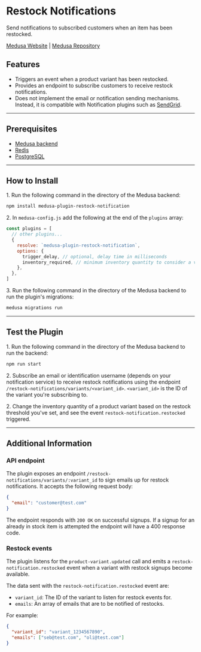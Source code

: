 # Restock Notifications

Send notifications to subscribed customers when an item has been restocked.

[Medusa Website](https://medusajs.com/) | [Medusa Repository](https://github.com/medusajs/medusa)

## Features

- Triggers an event when a product variant has been restocked.
- Provides an endpoint to subscribe customers to receive restock notifications.
- Does not implement the email or notification sending mechanisms. Instead, it is compatible with Notification plugins such as [SendGrid](https://docs.medusajs.com/plugins/notifications/sendgrid).

---

## Prerequisites

- [Medusa backend](https://docs.medusajs.com/development/backend/install)
- [Redis](https://docs.medusajs.com/development/backend/prepare-environment#redis)
- [PostgreSQL](https://docs.medusajs.com/development/backend/prepare-environment#postgresql)

---

## How to Install

1\. Run the following command in the directory of the Medusa backend:

  ```bash
  npm install medusa-plugin-restock-notification
  ```

2\. In `medusa-config.js` add the following at the end of the `plugins` array:

  ```js
  const plugins = [
    // other plugins...
    {
      resolve: `medusa-plugin-restock-notification`,
      options: {
        trigger_delay, // optional, delay time in milliseconds
        inventory_required, // minimum inventory quantity to consider a variant as restocked
      },
    },
  ]
  ```

3\. Run the following command in the directory of the Medusa backend to run the plugin's migrations:

  ```bash
  medusa migrations run
  ```

---

## Test the Plugin

1\. Run the following command in the directory of the Medusa backend to run the backend:

  ```bash
  npm run start
  ```

2\. Subscribe an email or identification username (depends on your notification service) to receive restock notifications using the endpoint `/restock-notifications/variants/<variant_id>`. `<variant_id>` is the ID of the variant you're subscribing to.

2\. Change the inventory quantity of a product variant based on the restock threshold you've set, and see the event `restock-notification.restocked` triggered.

---

## Additional Information

### API endpoint

The plugin exposes an endpoint `/restock-notifications/variants/:variant_id` to sign emails up for restock notifications. It accepts the following request body:

```json
{
  "email": "customer@test.com"
}
```

The endpoint responds with `200 OK` on successful signups. If a signup for an already in stock item is attempted the endpoint will have a 400 response code.

### Restock events

The plugin listens for the `product-variant.updated` call and emits a `restock-notification.restocked` event when a variant with restock signups become available.

The data sent with the `restock-notification.restocked` event are:

- `variant_id`: The ID of the variant to listen for restock events for.
- `emails`: An array of emails that are to be notified of restocks.

For example:

```json
{
  "variant_id": "variant_1234567890",
  "emails": ["seb@test.com", "oli@test.com"]
}
```
